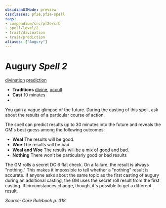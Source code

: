 ```yaml
---
obsidianUIMode: preview
cssclasses: pf2e,pf2e-spell
tags:
- compendium/src/pf2e/crb
- spell/level/2
- trait/divination
- trait/prediction
aliases: ["Augury"]
---
```

# Augury *Spell 2*   
[divination](rules/traits/divination.md "Divination School Trait")  [prediction](rules/traits/prediction.md "Prediction Effect Trait")  

- **Traditions** [divine](rules/traits/divine.md "Divine Tradition Trait"), [occult](rules/traits/occult.md "Occult Tradition Trait")
- **Cast** 10 minutes 
- 

You gain a vague glimpse of the future. During the casting of this spell, ask about the results of a particular course of action.

The spell can predict results up to 30 minutes into the future and reveals the GM's best guess among the following outcomes:

- **Weal** The results will be good.
- **Woe** The results will be bad.
- **Weal and Woe** The results will be a mix of good and bad.
- **Nothing** There won't be particularly good or bad results

The GM rolls a secret DC 6 flat check. On a failure, the result is always "nothing." This makes it impossible to tell whether a "nothing" result is accurate. If anyone asks about the same topic as the first casting of augury during an additional casting, the GM uses the secret roll result from the first casting. If circumstances change, though, it's possible to get a different result.

*Source: Core Rulebook p. 318*